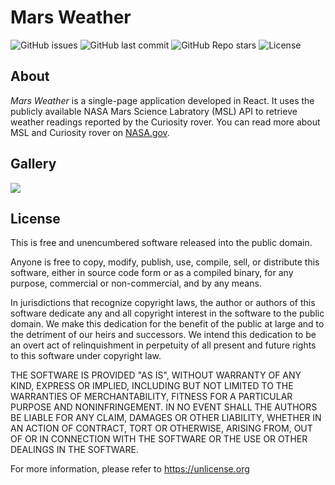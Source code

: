 # Mars Weather

![GitHub issues](https://img.shields.io/github/issues/seaneoo/mars?style=flat-square) ![GitHub last commit](https://img.shields.io/github/last-commit/seaneoo/mars?style=flat-square) ![GitHub Repo stars](https://img.shields.io/github/stars/seaneoo/mars?style=flat-square) ![License](https://img.shields.io/github/license/seaneoo/mars?color=9c9c9c&style=flat-square)

## About

*Mars Weather* is a single-page application developed in React. It uses the publicly available NASA Mars Science Labratory (MSL) API to retrieve weather readings reported by the Curiosity rover. You can read more about MSL and Curiosity rover on [NASA.gov](https://mars.nasa.gov/msl/home/).

## Gallery

![](https://i.imgur.com/SwAmJQJ.png)

## License

This is free and unencumbered software released into the public domain.

Anyone is free to copy, modify, publish, use, compile, sell, or
distribute this software, either in source code form or as a compiled
binary, for any purpose, commercial or non-commercial, and by any
means.

In jurisdictions that recognize copyright laws, the author or authors
of this software dedicate any and all copyright interest in the
software to the public domain. We make this dedication for the benefit
of the public at large and to the detriment of our heirs and
successors. We intend this dedication to be an overt act of
relinquishment in perpetuity of all present and future rights to this
software under copyright law.

THE SOFTWARE IS PROVIDED "AS IS", WITHOUT WARRANTY OF ANY KIND,
EXPRESS OR IMPLIED, INCLUDING BUT NOT LIMITED TO THE WARRANTIES OF
MERCHANTABILITY, FITNESS FOR A PARTICULAR PURPOSE AND NONINFRINGEMENT.
IN NO EVENT SHALL THE AUTHORS BE LIABLE FOR ANY CLAIM, DAMAGES OR
OTHER LIABILITY, WHETHER IN AN ACTION OF CONTRACT, TORT OR OTHERWISE,
ARISING FROM, OUT OF OR IN CONNECTION WITH THE SOFTWARE OR THE USE OR
OTHER DEALINGS IN THE SOFTWARE.

For more information, please refer to <https://unlicense.org>
